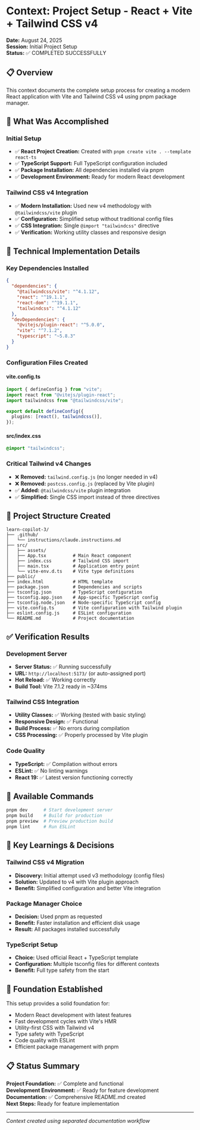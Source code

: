 # Context: Project Setup - React + Vite + Tailwind CSS v4

**Date:** August 24, 2025  
**Session:** Initial Project Setup  
**Status:** ✅ COMPLETED SUCCESSFULLY

## 📋 Overview

This context documents the complete setup process for creating a modern React application with Vite and Tailwind CSS v4 using pnpm package manager.

## 🎯 What Was Accomplished

### Initial Setup
- ✅ **React Project Creation:** Created with `pnpm create vite . --template react-ts`
- ✅ **TypeScript Support:** Full TypeScript configuration included
- ✅ **Package Installation:** All dependencies installed via pnpm
- ✅ **Development Environment:** Ready for modern React development

### Tailwind CSS v4 Integration
- ✅ **Modern Installation:** Used new v4 methodology with `@tailwindcss/vite` plugin
- ✅ **Configuration:** Simplified setup without traditional config files
- ✅ **CSS Integration:** Single `@import "tailwindcss"` directive
- ✅ **Verification:** Working utility classes and responsive design

## 🔧 Technical Implementation Details

### Key Dependencies Installed
```json
{
  "dependencies": {
    "@tailwindcss/vite": "^4.1.12",
    "react": "^19.1.1",
    "react-dom": "^19.1.1",
    "tailwindcss": "^4.1.12"
  },
  "devDependencies": {
    "@vitejs/plugin-react": "^5.0.0",
    "vite": "^7.1.2",
    "typescript": "~5.8.3"
  }
}
```

### Configuration Files Created

#### vite.config.ts
```typescript
import { defineConfig } from "vite";
import react from "@vitejs/plugin-react";
import tailwindcss from "@tailwindcss/vite";

export default defineConfig({
  plugins: [react(), tailwindcss()],
});
```

#### src/index.css
```css
@import "tailwindcss";
```

### Critical Tailwind v4 Changes
- ❌ **Removed:** `tailwind.config.js` (no longer needed in v4)
- ❌ **Removed:** `postcss.config.js` (replaced by Vite plugin)
- ✅ **Added:** `@tailwindcss/vite` plugin integration
- ✅ **Simplified:** Single CSS import instead of three directives

## 📁 Project Structure Created
```
learn-copilot-3/
├── .github/
│   └── instructions/claude.instructions.md
├── src/
│   ├── assets/
│   ├── App.tsx          # Main React component
│   ├── index.css        # Tailwind CSS import
│   ├── main.tsx         # Application entry point
│   └── vite-env.d.ts    # Vite type definitions
├── public/
├── index.html           # HTML template
├── package.json         # Dependencies and scripts
├── tsconfig.json        # TypeScript configuration
├── tsconfig.app.json    # App-specific TypeScript config
├── tsconfig.node.json   # Node-specific TypeScript config
├── vite.config.ts       # Vite configuration with Tailwind plugin
├── eslint.config.js     # ESLint configuration
└── README.md            # Project documentation
```

## ✅ Verification Results

### Development Server
- **Server Status:** ✅ Running successfully
- **URL:** `http://localhost:5173/` (or auto-assigned port)
- **Hot Reload:** ✅ Working correctly
- **Build Tool:** Vite 7.1.2 ready in ~374ms

### Tailwind CSS Integration
- **Utility Classes:** ✅ Working (tested with basic styling)
- **Responsive Design:** ✅ Functional
- **Build Process:** ✅ No errors during compilation
- **CSS Processing:** ✅ Properly processed by Vite plugin

### Code Quality
- **TypeScript:** ✅ Compilation without errors
- **ESLint:** ✅ No linting warnings
- **React 19:** ✅ Latest version functioning correctly

## 🚀 Available Commands
```bash
pnpm dev      # Start development server
pnpm build    # Build for production
pnpm preview  # Preview production build
pnpm lint     # Run ESLint
```

## 📝 Key Learnings & Decisions

### Tailwind CSS v4 Migration
- **Discovery:** Initial attempt used v3 methodology (config files)
- **Solution:** Updated to v4 with Vite plugin approach
- **Benefit:** Simplified configuration and better Vite integration

### Package Manager Choice
- **Decision:** Used pnpm as requested
- **Benefit:** Faster installation and efficient disk usage
- **Result:** All packages installed successfully

### TypeScript Setup
- **Choice:** Used official React + TypeScript template
- **Configuration:** Multiple tsconfig files for different contexts
- **Benefit:** Full type safety from the start

## 🎯 Foundation Established

This setup provides a solid foundation for:
- Modern React development with latest features
- Fast development cycles with Vite's HMR
- Utility-first CSS with Tailwind v4
- Type safety with TypeScript
- Code quality with ESLint
- Efficient package management with pnpm

## 📋 Status Summary

**Project Foundation:** ✅ Complete and functional  
**Development Environment:** ✅ Ready for feature development  
**Documentation:** ✅ Comprehensive README.md created  
**Next Steps:** Ready for feature implementation

---
*Context created using separated documentation workflow*